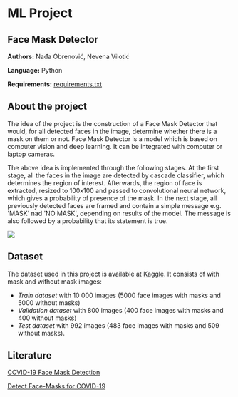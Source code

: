 # ML Project
## Face Mask Detector

**Authors:** Nađa Obrenović, Nevena Vilotić

**Language:** Python

**Requirements:** [requirements.txt]()

## About the project
The idea of the project is the construction of a Face Mask Detector that would, for all detected faces in the image, determine whether there is a mask on them or not.
Face Mask Detector is a model which is based on computer vision and deep learning. It can be integrated with computer or laptop cameras. 

The above idea is implemented through the following stages. At the first stage, all the faces in the image are detected by cascade classifier, which determines the region of interest. Afterwards, the region of face is extracted, resized to 100x100 and passed to convolutional neural network, which gives a probability of presence of the mask. In the next stage, all previously detected faces are framed and contain a simple message e.g. 'MASK' nad 'NO MASK', depending on results of the model. The message is also followed by a probability that its statement is true.  

![](https://user-images.githubusercontent.com/74012107/130773556-28eb52f0-e368-4506-82eb-75a564754664.png)




## Dataset
The dataset used in this project is available at [Kaggle](https://www.kaggle.com/ashishjangra27/face-mask-12k-images-dataset).
It consists of with mask and without mask images:
- *Train dataset* with 10 000 images (5000 face images with masks and 5000 without masks)  
- *Validation dataset* with 800 images (400 face images with masks and 400 without masks)
- *Test dataset* with 992 images (483 face images with masks and 509 without masks).

## Literature
[COVID-19 Face Mask Detection](https://www.dpublication.com/wp-content/uploads/2021/03/28-418.pdf)

[Detect Face-Masks for COVID-19](https://www.mdpi.com/2076-3417/11/5/2070)
